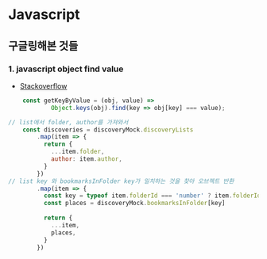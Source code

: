 # Javascript

## 구글링해본 것들
### 1. javascript object find value
 - [Stackoverflow](https://stackoverflow.com/questions/9907419/how-to-get-a-key-in-a-javascript-object-by-its-value) 
```javascript 1.8
    const getKeyByValue = (obj, value) => 
            Object.keys(obj).find(key => obj[key] === value);
```

```javascript 1.8
// list에서 folder, author를 가져와서 
    const discoveries = discoveryMock.discoveryLists
        .map(item => {
          return {
            ...item.folder,
            author: item.author,
          }
        })
// list key 와 bookmarksInFolder key가 일치하는 것을 찾아 오브젝트 반환
        .map(item => {
          const key = typeof item.folderId === 'number' ? item.folderId.toString() : item.folderId
          const places = discoveryMock.bookmarksInFolder[key]
    
          return {
            ...item,
            places,
          }
        })
```
